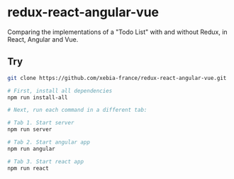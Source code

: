 # redux-react-angular-vue

Comparing the implementations of a "Todo List" with and without Redux, in React, Angular and Vue.

## Try

```bash
git clone https://github.com/xebia-france/redux-react-angular-vue.git

# First, install all dependencies
npm run install-all

# Next, run each command in a different tab:

# Tab 1. Start server
npm run server

# Tab 2. Start angular app
npm run angular

# Tab 3. Start react app
npm run react
```
